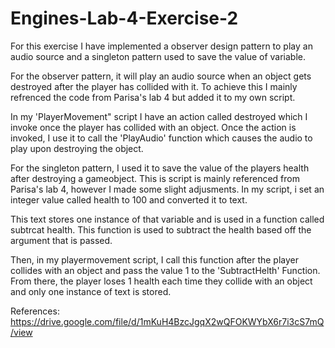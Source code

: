 # Engines-Lab-4-Exercise-2

For this exercise I have implemented a observer design pattern to play an audio source and a singleton pattern used to save the value of 
variable.

For the observer pattern, it will play an audio source when an object gets destroyed after the player has collided with it.
To achieve this I mainly refrenced the code from Parisa's lab 4 but added it to my own script.

In my 'PlayerMovement" script I have an action called destroyed which I invoke once the player has collided with an object.
Once the action is invoked, I use it to call the 'PlayAudio' function which causes the audio to play upon destroying the object.

For the singleton pattern, I used it to save the value of the players health after destroying a gameobject. This is script is mainly referenced from Parisa's
lab 4, however I made some slight adjusments. In my script, i set an integer value called health to 100 and converted it to text.

This text stores one instance of that variable and is used in a function called subtrcat health. This function is used to subtract the health based off 
the argument that is passed. 

Then, in my playermovement script, I call this function after the player collides with an object and pass the value 1 to the 'SubtractHelth' Function. From there, 
the player loses 1 health each time they collide with an object and only one instance of text is stored.

References: https://drive.google.com/file/d/1mKuH4BzcJgqX2wQFOKWYbX6r7i3cS7mQ/view
